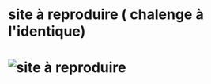 # site à reproduire ( chalenge à l'identique)
# ![site à reproduire](https://github.com/anya75/site_exo5/blob/master/image/capture-fullpage.png)
